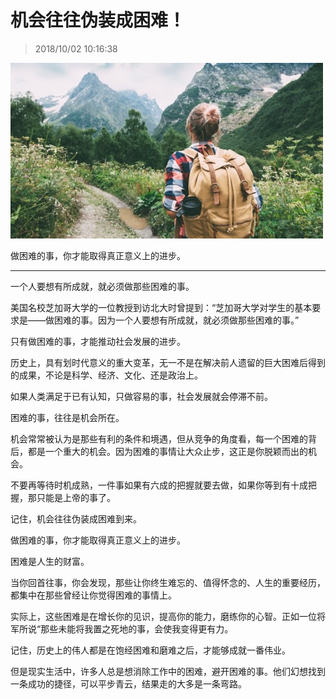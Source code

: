 # 机会往往伪装成困难！

> 2018/10/02 10:16:38

![20181002-101638-0001](/assets/images/20181002-101638-0001.jpg)

做困难的事，你才能取得真正意义上的进步。

***

一个人要想有所成就，就必须做那些困难的事。

美国名校芝加哥大学的一位教授到访北大时曾提到：“芝加哥大学对学生的基本要求是——做困难的事。因为一个人要想有所成就，就必须做那些困难的事。”

只有做困难的事，才能推动社会发展的进步。

历史上，具有划时代意义的重大变革，无一不是在解决前人遗留的巨大困难后得到的成果，不论是科学、经济、文化、还是政治上。

如果人类满足于已有认知，只做容易的事，社会发展就会停滞不前。

困难的事，往往是机会所在。

机会常常被认为是那些有利的条件和境遇，但从竞争的角度看，每一个困难的背后，都是一个重大的机会。因为困难的事情让大众止步，这正是你脱颖而出的机会。

不要再等待时机成熟，一件事如果有六成的把握就要去做，如果你等到有十成把握，那只能是上帝的事了。

记住，机会往往伪装成困难到来。

做困难的事，你才能取得真正意义上的进步。

困难是人生的财富。

当你回首往事，你会发现，那些让你终生难忘的、值得怀念的、人生的重要经历，都集中在那些曾经让你觉得困难的事情上。

实际上，这些困难是在增长你的见识，提高你的能力，磨练你的心智。正如一位将军所说“那些未能将我置之死地的事，会使我变得更有力。

记住，历史上的伟人都是在饱经困难和磨难之后，才能够成就一番伟业。

但是现实生活中，许多人总是想消除工作中的困难，避开困难的事。他们幻想找到一条成功的捷径，可以平步青云，结果走的大多是一条弯路。 
